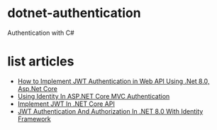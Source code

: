 # dotnet-authentication
Authentication with C#

# list articles
* [How to Implement JWT Authentication in Web API Using .Net 8.0, Asp.Net Core](./JWTAuth/README.md)
* [Using Identity In ASP.NET Core MVC Authentication](./UsingIdentity/README.md)
* [Implement JWT In .NET Core API](./TokenDemo/README.md)
* [JWT Authentication And Authorization In .NET 8.0 With Identity Framework](./JWTIdendity/README.md)